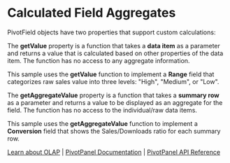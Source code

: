 Calculated Field Aggregates
===========================

PivotField objects have two properties that support custom calculations:

The **getValue** property is a function that takes a **data item** as a parameter
and returns a value that is calculated based on other properties of the data item.
The function has no access to any aggregate information.

This sample uses the **getValue** function to implement a **Range** field that 
categorizes raw sales value into three levels: "High", "Medium", or "Low".

The **getAggregateValue** property is a function that takes a **summary row** as
a parameter and returns a value to be displayed as an aggregate for the field.
The function has no access to the individual/raw data items.

This sample uses the **getAggregateValue** function to implement a **Conversion**
field that shows the Sales/Downloads ratio for each summary row.

[Learn about OLAP](https://www.grapecity.com/wijmo-olap) |
[PivotPanel Documentation](https://www.grapecity.com/wijmo/docs/Topics/OLAP/Pivot-Panel) | 
[PivotPanel API Reference](https://www.grapecity.com/wijmo/api/classes/wijmo_olap.pivotpanel.html)